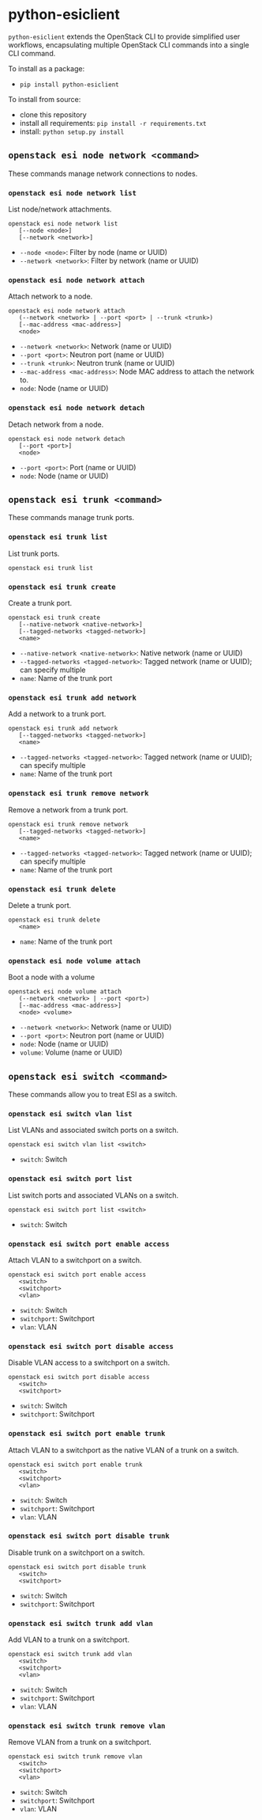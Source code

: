 # python-esiclient

`python-esiclient` extends the OpenStack CLI to provide simplified user workflows, encapsulating multiple OpenStack CLI commands into a single CLI command.

To install as a package:
 - `pip install python-esiclient`

To install from source:
 - clone this repository
 - install all requirements: `pip install -r requirements.txt`
 - install: `python setup.py install`

## `openstack esi node network <command>`

These commands manage network connections to nodes.

### `openstack esi node network list`

List node/network attachments.

```
openstack esi node network list
   [--node <node>]
   [--network <network>]
```

- `--node <node>`: Filter by node (name or UUID)
- `--network <network>`:  Filter by network (name or UUID)

### `openstack esi node network attach`

Attach network to a node.

```
openstack esi node network attach
   (--network <network> | --port <port> | --trunk <trunk>)
   [--mac-address <mac-address>]
   <node>
```

- `--network <network>`:  Network (name or UUID)
- `--port <port>`:  Neutron port (name or UUID)
- `--trunk <trunk>`:  Neutron trunk (name or UUID)
- `--mac-address <mac-address>`:  Node MAC address to attach the network to.
- `node`: Node (name or UUID)

### `openstack esi node network detach`

Detach network from a node.

```
openstack esi node network detach
   [--port <port>]
   <node>
```

- `--port <port>`:  Port (name or UUID)
- `node`: Node (name or UUID)

## `openstack esi trunk <command>`

These commands manage trunk ports.

### `openstack esi trunk list`

List trunk ports.

```
openstack esi trunk list
```

### `openstack esi trunk create`

Create a trunk port.

```
openstack esi trunk create
   [--native-network <native-network>]
   [--tagged-networks <tagged-network>]
   <name>
```

- `--native-network <native-network>`: Native network (name or UUID)
- `--tagged-networks <tagged-network>`:  Tagged network (name or UUID); can specify multiple
- `name`: Name of the trunk port

### `openstack esi trunk add network`

Add a network to a trunk port.

```
openstack esi trunk add network
   [--tagged-networks <tagged-network>]
   <name>
```

- `--tagged-networks <tagged-network>`:  Tagged network (name or UUID); can specify multiple
- `name`: Name of the trunk port

### `openstack esi trunk remove network`

Remove a network from a trunk port.

```
openstack esi trunk remove network
   [--tagged-networks <tagged-network>]
   <name>
```

- `--tagged-networks <tagged-network>`:  Tagged network (name or UUID); can specify multiple
- `name`: Name of the trunk port

### `openstack esi trunk delete`

Delete a trunk port.

```
openstack esi trunk delete
   <name>
```

- `name`: Name of the trunk port

### `openstack esi node volume attach`

Boot a node with a volume

```
openstack esi node volume attach
   (--network <network> | --port <port>)
   [--mac-address <mac-address>]
   <node> <volume>
```

- `--network <network>`:  Network (name or UUID)
- `--port <port>`:  Neutron port (name or UUID)
- `node`: Node (name or UUID)
- `volume`: Volume (name or UUID)

## `openstack esi switch <command>`

These commands allow you to treat ESI as a switch.

### `openstack esi switch vlan list`

List VLANs and associated switch ports on a switch.

```
openstack esi switch vlan list <switch>
```

- `switch`: Switch

### `openstack esi switch port list`

List switch ports and associated VLANs on a switch.

```
openstack esi switch port list <switch>
```

- `switch`: Switch

### `openstack esi switch port enable access`

Attach VLAN to a switchport on a switch.

```
openstack esi switch port enable access
   <switch>
   <switchport>
   <vlan>
```

- `switch`: Switch
- `switchport`: Switchport
- `vlan`: VLAN

### `openstack esi switch port disable access`

Disable VLAN access to a switchport on a switch.

```
openstack esi switch port disable access
   <switch>
   <switchport>   
```

- `switch`: Switch
- `switchport`: Switchport

### `openstack esi switch port enable trunk`

Attach VLAN to a switchport as the native VLAN of a trunk on a switch.

```
openstack esi switch port enable trunk
   <switch>
   <switchport>
   <vlan>
```

- `switch`: Switch
- `switchport`: Switchport
- `vlan`: VLAN

### `openstack esi switch port disable trunk`

Disable trunk on a switchport on a switch.

```
openstack esi switch port disable trunk
   <switch>
   <switchport>
```

- `switch`: Switch
- `switchport`: Switchport

### `openstack esi switch trunk add vlan`

Add VLAN to a trunk on a switchport.

```
openstack esi switch trunk add vlan
   <switch>
   <switchport>
   <vlan>
```

- `switch`: Switch
- `switchport`: Switchport
- `vlan`: VLAN

### `openstack esi switch trunk remove vlan`

Remove VLAN from a trunk on a switchport.

```
openstack esi switch trunk remove vlan
   <switch>
   <switchport>
   <vlan>
```

- `switch`: Switch
- `switchport`: Switchport
- `vlan`: VLAN
